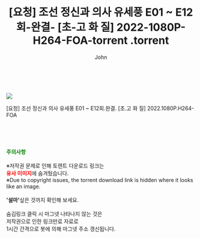 ﻿---
layout: post
title:  "                   [요청] 조선 정신과 의사 유세풍 E01 ~ E12회-완결- [초-고 화 질] 2022-1080P-H264-FOA-torrent                .torrent"
author: John
categories: [ 드라마 ]
tags: [  ]
image: https://torrentrj57.com/uploadfile/full/c18718fc0d6bcc9d5a0475598b672590347cf988.jpg 
description: "                   [요청] 조선 정신과 의사 유세풍 E01 ~ E12회-완결- [초-고 화 질] 2022-1080P-H264-FOA-torrent                 torrent 정보 공유"
toc: true
toc_sticky: true
---

<br>
<p><img src="https://torrentrj57.com/uploadfile/full/c18718fc0d6bcc9d5a0475598b672590347cf988.jpg"/></p>
 [요청] 조선 정신과 의사 유세풍 E01 ~ E12회.완결. [초.고 화 질] 2022.1080P.H264-FOA  
    
<br><br><br>
<p data-ke-size="size16"><b><span style="color: green;">주의사항</span></b><br /><br />※저작권 문제로 인해 토렌트 다운로드 링크는<br /><b><span style="color: red;">유사 이미지</span></b>에 숨겨뒀습니다.<br />※Due to copyright issues, the torrent download link is hidden where it looks like an image.<br /><br /><b>'설마'</b>싶은 것까지 확인해 보세요.<br /><br />숨김링크 클릭 시 마그넷 나타나지 않는 것은<br />저작권으로 인한 링크만료 자료로<br />1시간 간격으로 봇에 의해 마그넷 주소 갱신됩니다.</p>
